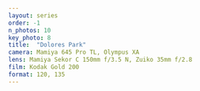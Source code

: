 ```yaml
---
layout: series
order: -1
n_photos: 10
key_photo: 8
title:  "Dolores Park"
camera: Mamiya 645 Pro TL, Olympus XA
lens: Mamiya Sekor C 150mm f/3.5 N, Zuiko 35mm f/2.8
film: Kodak Gold 200
format: 120, 135
---
```

